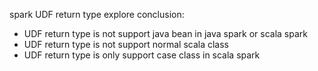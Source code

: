 spark UDF return type explore conclusion:
- UDF return type is not support java bean in java spark or scala spark
- UDF return type is not support normal scala class
- UDF return type is only support case class in scala spark